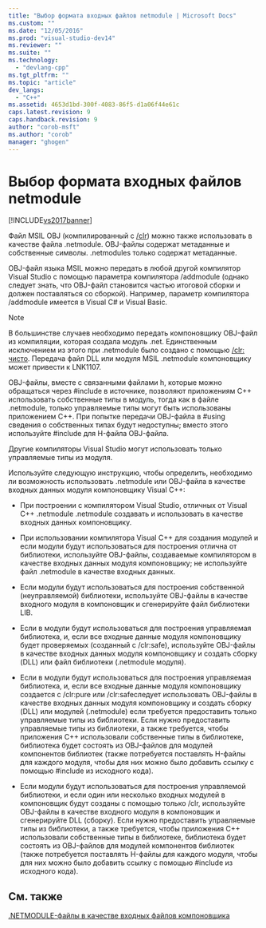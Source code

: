 ```yaml
---
title: "Выбор формата входных файлов netmodule | Microsoft Docs"
ms.custom: ""
ms.date: "12/05/2016"
ms.prod: "visual-studio-dev14"
ms.reviewer: ""
ms.suite: ""
ms.technology: 
  - "devlang-cpp"
ms.tgt_pltfrm: ""
ms.topic: "article"
dev_langs: 
  - "C++"
ms.assetid: 4653d1bd-300f-4083-86f5-d1a06f44e61c
caps.latest.revision: 9
caps.handback.revision: 9
author: "corob-msft"
ms.author: "corob"
manager: "ghogen"
---
```

# Выбор формата входных файлов netmodule
[!INCLUDE[vs2017banner](../../assembler/inline/includes/vs2017banner.md)]

Файл MSIL OBJ \(компилированный с [\/clr](../../build/reference/clr-common-language-runtime-compilation.md)\) можно также использовать в качестве файла .netmodule.  OBJ\-файлы содержат метаданные и собственные символы.  .netmodules только содержат метаданные.  
  
 OBJ\-файл языка MSIL можно передать в любой другой компилятор Visual Studio с помощью параметра компилятора \/addmodule \(однако следует знать, что OBJ\-файл становится частью итоговой сборки и должен поставляться со сборкой\).  Например, параметр компилятора \/addmodule имеется в Visual C\# и Visual Basic.  
  
> [!NOTE]
>  В большинстве случаев необходимо передать компоновщику OBJ\-файл из компиляции, которая создала модуль .net.  Единственным исключением из этого при .netmodule было создано с помощью [\/clr: чисто](../../build/reference/clr-common-language-runtime-compilation.md).  Передача файл DLL или модуля MSIL .netmodule компоновщику может привести к LNK1107.  
  
 OBJ\-файлы, вместе с связанными файлами h, которые можно обращаться через \#include в источнике, позволяют приложениям C\+\+ использовать собственные типы в модуль, тогда как в файле .netmodule, только управляемые типы могут быть использованы приложением C\+\+.  При попытке передачи OBJ\-файла в \#using сведения о собственных типах будут недоступны; вместо этого используйте \#include для H\-файла OBJ\-файла.  
  
 Другие компиляторы Visual Studio могут использовать только управляемые типы из модуля.  
  
 Используйте следующую инструкцию, чтобы определить, необходимо ли возможность использовать .netmodule или OBJ\-файла в качестве входных данных модуля компоновщику Visual C\+\+:  
  
-   При построении с компилятором Visual Studio, отличных от Visual C\+\+ .netmodule .netmodule создавать и использовать в качестве входных данных компоновщику.  
  
-   При использовании компилятора Visual C\+\+ для создания модулей и если модули будут использоваться для построения отлична от библиотеки, используйте OBJ\-файлы, создаваемые компилятором в качестве входных данных модуля компоновщику; не используйте файл .netmodule в качестве входных данных.  
  
-   Если модули будут использоваться для построения собственной \(неуправляемой\) библиотеки, используйте OBJ\-файлы в качестве входного модуля в компоновщик и сгенерируйте файл библиотеки LIB.  
  
-   Если в модули будут использоваться для построения управляемая библиотека, и, если все входные данные модуля компоновщику будет проверяемых \(созданный с \/clr:safe\), используйте OBJ\-файлы в качестве входных данных модуля компоновщику и создать сборку \(DLL\) или файл библиотеки \(.netmodule модуля\).  
  
-   Если в модули будут использоваться для построения управляемая библиотека, и, если все входные данные модуля компоновщику создается с \/clr:pure или \/clr:safeследует использовать OBJ\-файлы в качестве входных данных модуля компоновщику и создать сборку \(DLL\) или модулей \(.netmodule\) если требуется предоставить только управляемые типы из библиотеки.  Если нужно предоставить управляемые типы из библиотеки, а также требуется, чтобы приложения C\+\+ использовали собственные типы в библиотеке, библиотека будет состоять из OBJ\-файлов для модулей компонентов библиотек \(также потребуется поставлять H\-файлы для каждого модуля, чтобы для них можно было добавить ссылку с помощью \#include из исходного кода\).  
  
-   Если модули будут использоваться для построения управляемой библиотеки, и если один или несколько входных модулей в компоновщик будут созданы с помощью только \/clr, используйте OBJ\-файлы в качестве входного модуля в компоновщик и сгенерируйте DLL \(сборку\).  Если нужно предоставить управляемые типы из библиотеки, а также требуется, чтобы приложения C\+\+ использовали собственные типы в библиотеке, библиотека будет состоять из OBJ\-файлов для модулей компонентов библиотек \(также потребуется поставлять H\-файлы для каждого модуля, чтобы для них можно было добавить ссылку с помощью \#include из исходного кода\).  
  
## См. также  
 [.NETMODULE\-файлы в качестве входных файлов компоновщика](../Topic/.netmodule%20Files%20as%20Linker%20Input.md)